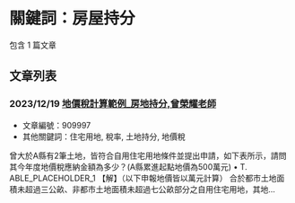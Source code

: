 # 關鍵詞：房屋持分

包含 1 篇文章

## 文章列表

### 2023/12/19 [地價稅計算範例_房地持分,曾榮耀老師](../../articles/909997_%E5%9C%B0%E5%83%B9%E7%A8%85%E8%A8%88%E7%AE%97%E7%AF%84%E4%BE%8B_%E6%88%BF%E5%9C%B0%E6%8C%81%E5%88%86%2C%E6%9B%BE%E6%A6%AE%E8%80%80%E8%80%81%E5%B8%AB.md)
- 文章編號：909997
- 其他關鍵詞：住宅用地, 稅率, 土地持分, 地價稅

曾大於A縣有2筆土地，皆符合自用住宅用地條件並提出申請，如下表所示，請問其今年度地價稅應納金額為多少？(A縣累進起點地價為500萬元) • T. ABLE_PLACEHOLDER_1 【解】（以下申報地價皆以萬元計算） 合於都市土地面積未超過三公畝、非都市土地面積未超過七公畝部分之自用住宅用地，其地...
